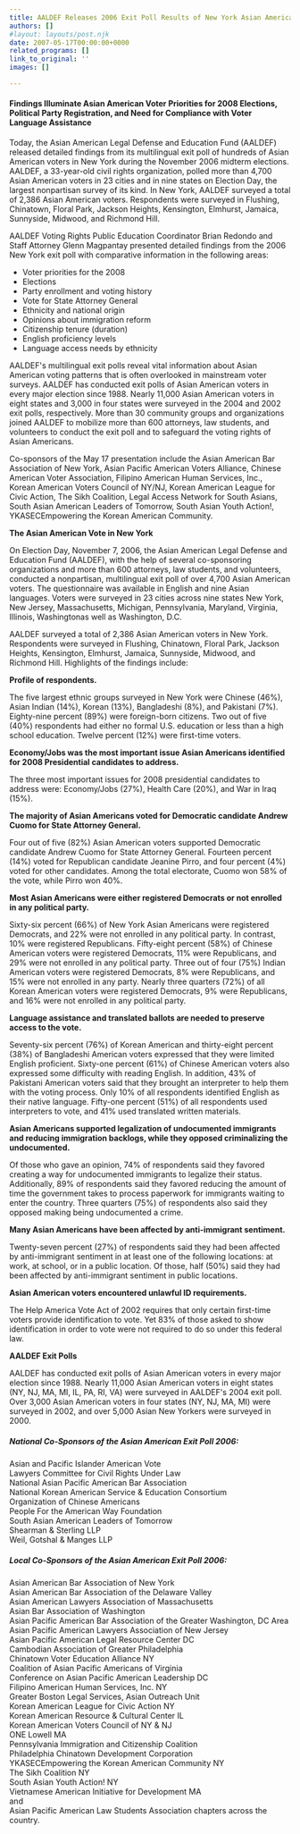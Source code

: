 ```yaml
---
title: AALDEF Releases 2006 Exit Poll Results of New York Asian American Vote
authors: []
#layout: layouts/post.njk
date: 2007-05-17T00:00:00+0000
related_programs: []
link_to_original: ''
images: []

---
```

#### Findings Illuminate Asian American Voter Priorities for 2008 Elections, Political Party Registration, and Need for Compliance with Voter Language Assistance

Today, the Asian American Legal Defense and Education Fund (AALDEF) released detailed findings from its multilingual exit poll of hundreds of Asian American voters in New York during the November 2006 midterm elections. AALDEF, a 33-year-old civil rights organization, polled more than 4,700 Asian American voters in 23 cities and in nine states on Election Day, the largest nonpartisan survey of its kind. In New York, AALDEF surveyed a total of 2,386 Asian American voters. Respondents were surveyed in Flushing, Chinatown, Floral Park, Jackson Heights, Kensington, Elmhurst, Jamaica, Sunnyside, Midwood, and Richmond Hill.

AALDEF Voting Rights Public Education Coordinator Brian Redondo and Staff Attorney Glenn Magpantay presented detailed findings from the 2006 New York exit poll with comparative information in the following areas:

* Voter priorities for the 2008
* Elections
* Party enrollment and voting history
* Vote for State Attorney General
* Ethnicity and national origin
* Opinions about immigration reform
* Citizenship tenure (duration)
* English proficiency levels
* Language access needs by ethnicity

AALDEF's multilingual exit polls reveal vital information about Asian American voting patterns that is often overlooked in mainstream voter surveys. AALDEF has conducted exit polls of Asian American voters in every major election since 1988. Nearly 11,000 Asian American voters in eight states and 3,000 in four states were surveyed in the 2004 and 2002 exit polls, respectively. More than 30 community groups and organizations joined AALDEF to mobilize more than 600 attorneys, law students, and volunteers to conduct the exit poll and to safeguard the voting rights of Asian Americans.

Co-sponsors of the May 17 presentation include the Asian American Bar Association of New York, Asian Pacific American Voters Alliance, Chinese American Voter Association, Filipino American Human Services, Inc., Korean American Voters Council of NY/NJ, Korean American League for Civic Action, The Sikh Coalition, Legal Access Network for South Asians, South Asian American Leaders of Tomorrow, South Asian Youth Action!, YKASECEmpowering the Korean American Community.

**The Asian American Vote in New York**

On Election Day, November 7, 2006, the Asian American Legal Defense and Education Fund (AALDEF), with the help of several co-sponsoring organizations and more than 600 attorneys, law students, and volunteers, conducted a nonpartisan, multilingual exit poll of over 4,700 Asian American voters. The questionnaire was available in English and nine Asian languages. Voters were surveyed in 23 cities across nine states New York, New Jersey, Massachusetts, Michigan, Pennsylvania, Maryland, Virginia, Illinois, Washingtonas well as Washington, D.C.

AALDEF surveyed a total of 2,386 Asian American voters in New York. Respondents were surveyed in Flushing, Chinatown, Floral Park, Jackson Heights, Kensington, Elmhurst, Jamaica, Sunnyside, Midwood, and Richmond Hill. Highlights of the findings include:

**Profile of respondents.**

The five largest ethnic groups surveyed in New York were Chinese (46%), Asian Indian (14%), Korean (13%), Bangladeshi (8%), and Pakistani (7%). Eighty-nine percent (89%) were foreign-born citizens. Two out of five (40%) respondents had either no formal U.S. education or less than a high school education. Twelve percent (12%) were first-time voters.

**Economy/Jobs was the most important issue Asian Americans identified for 2008 Presidential candidates to address.**

The three most important issues for 2008 presidential candidates to address were: Economy/Jobs (27%), Health Care (20%), and War in Iraq (15%).

**The majority of Asian Americans voted for Democratic candidate Andrew Cuomo for State Attorney General.**

Four out of five (82%) Asian American voters supported Democratic candidate Andrew Cuomo for State Attorney General. Fourteen percent (14%) voted for Republican candidate Jeanine Pirro, and four percent (4%) voted for other candidates. Among the total electorate, Cuomo won 58% of the vote, while Pirro won 40%.

**Most Asian Americans were either registered Democrats or not enrolled in any political party.**

Sixty-six percent (66%) of New York Asian Americans were registered Democrats, and 22% were not enrolled in any political party. In contrast, 10% were registered Republicans. Fifty-eight percent (58%) of Chinese American voters were registered Democrats, 11% were Republicans, and 29% were not enrolled in any political party. Three out of four (75%) Indian American voters were registered Democrats, 8% were Republicans, and 15% were not enrolled in any party. Nearly three quarters (72%) of all Korean American voters were registered Democrats, 9% were Republicans, and 16% were not enrolled in any political party.

**Language assistance and translated ballots are needed to preserve access to the vote.**

Seventy-six percent (76%) of Korean American and thirty-eight percent (38%) of Bangladeshi American voters expressed that they were limited English proficient. Sixty-one percent (61%) of Chinese American voters also expressed some difficulty with reading English. In addition, 43% of Pakistani American voters said that they brought an interpreter to help them with the voting process. Only 10% of all respondents identified English as their native language. Fifty-one percent (51%) of all respondents used interpreters to vote, and 41% used translated written materials.

**Asian Americans supported legalization of undocumented immigrants and reducing immigration backlogs, while they opposed criminalizing the undocumented.**

Of those who gave an opinion, 74% of respondents said they favored creating a way for undocumented immigrants to legalize their status. Additionally, 89% of respondents said they favored reducing the amount of time the government takes to process paperwork for immigrants waiting to enter the country. Three quarters (75%) of respondents also said they opposed making being undocumented a crime.

**Many Asian Americans have been affected by anti-immigrant sentiment.**

Twenty-seven percent (27%) of respondents said they had been affected by anti-immigrant sentiment in at least one of the following locations: at work, at school, or in a public location. Of those, half (50%) said they had been affected by anti-immigrant sentiment in public locations.

**Asian American voters encountered unlawful ID requirements.**

The Help America Vote Act of 2002 requires that only certain first-time voters provide identification to vote. Yet 83% of those asked to show identification in order to vote were not required to do so under this federal law.

**AALDEF Exit Polls**

AALDEF has conducted exit polls of Asian American voters in every major election since 1988. Nearly 11,000 Asian American voters in eight states (NY, NJ, MA, MI, IL, PA, RI, VA) were surveyed in AALDEF's 2004 exit poll. Over 3,000 Asian American voters in four states (NY, NJ, MA, MI) were surveyed in 2002, and over 5,000 Asian New Yorkers were surveyed in 2000.

##### **National Co-Sponsors of the Asian American Exit Poll 2006:**

Asian and Pacific Islander American Vote  
Lawyers Committee for Civil Rights Under Law  
National Asian Pacific American Bar Association  
National Korean American Service & Education Consortium  
Organization of Chinese Americans  
People For the American Way Foundation  
South Asian American Leaders of Tomorrow  
Shearman & Sterling LLP  
Weil, Gotshal & Manges LLP

##### **Local Co-Sponsors of the Asian American Exit Poll 2006:**

Asian American Bar Association of New York  
Asian American Bar Association of the Delaware Valley  
Asian American Lawyers Association of Massachusetts  
Asian Bar Association of Washington  
Asian Pacific American Bar Association of the Greater Washington, DC Area  
Asian Pacific American Lawyers Association of New Jersey  
Asian Pacific American Legal Resource Center DC  
Cambodian Association of Greater Philadelphia  
Chinatown Voter Education Alliance NY  
Coalition of Asian Pacific Americans of Virginia  
Conference on Asian Pacific American Leadership DC  
Filipino American Human Services, Inc. NY  
Greater Boston Legal Services, Asian Outreach Unit  
Korean American League for Civic Action NY  
Korean American Resource & Cultural Center IL  
Korean American Voters Council of NY & NJ  
ONE Lowell MA  
Pennsylvania Immigration and Citizenship Coalition  
Philadelphia Chinatown Development Corporation  
YKASECEmpowering the Korean American Community NY  
The Sikh Coalition NY  
South Asian Youth Action! NY  
Vietnamese American Initiative for Development MA  
and  
Asian Pacific American Law Students Association chapters across the country.